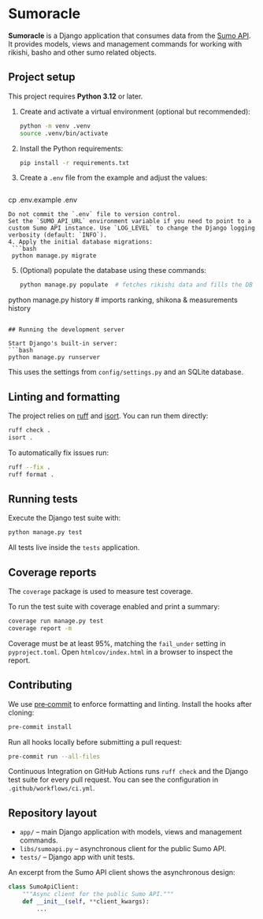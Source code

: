 # Sumoracle

**Sumoracle** is a Django application that consumes data from the
[Sumo API](https://sumo-api.com/).
It provides models, views and management commands for working with rikishi,
basho and other sumo related objects.

## Project setup

This project requires **Python 3.12** or later.

1. Create and activate a virtual environment (optional but recommended):
   ```bash
   python -m venv .venv
   source .venv/bin/activate
   ```
2. Install the Python requirements:
   ```bash
   pip install -r requirements.txt
   ```
3. Create a `.env` file from the example and adjust the values:
   ```bash
  cp .env.example .env
  ```
  Do not commit the `.env` file to version control.
  Set the `SUMO_API_URL` environment variable if you need to point to a
  custom Sumo API instance. Use `LOG_LEVEL` to change the Django logging
  verbosity (default: `INFO`).
4. Apply the initial database migrations:
   ```bash
   python manage.py migrate
   ```
5. (Optional) populate the database using these commands:
   ```bash
   python manage.py populate  # fetches rikishi data and fills the DB
  python manage.py history   # imports ranking, shikona & measurements history
   ```

## Running the development server

Start Django's built‑in server:
```bash
python manage.py runserver
```
This uses the settings from `config/settings.py` and an SQLite database.

## Linting and formatting

The project relies on [ruff](https://docs.astral.sh/ruff/) and
[isort](https://pycqa.github.io/isort/). You can run them directly:
```bash
ruff check .
isort .
```
To automatically fix issues run:
```bash
ruff --fix .
ruff format .
```

## Running tests

Execute the Django test suite with:
```bash
python manage.py test
```
All tests live inside the `tests` application.

## Coverage reports

The `coverage` package is used to measure test coverage.

To run the test suite with coverage enabled and print a summary:
```bash
coverage run manage.py test
coverage report -m
```
Coverage must be at least 95%, matching the `fail_under` setting in `pyproject.toml`.
Open `htmlcov/index.html` in a browser to inspect the report.

## Contributing

We use [pre‑commit](https://pre-commit.com/) to enforce formatting and linting.
Install the hooks after cloning:
```bash
pre-commit install
```
Run all hooks locally before submitting a pull request:
```bash
pre-commit run --all-files
```
Continuous Integration on GitHub Actions runs `ruff check` and the Django test
suite for every pull request.
You can see the configuration in `.github/workflows/ci.yml`.

## Repository layout

- `app/` – main Django application with models, views and management commands.
- `libs/sumoapi.py` – asynchronous client for the public Sumo API.
- `tests/` – Django app with unit tests.

An excerpt from the Sumo API client shows the asynchronous design:
```python
class SumoApiClient:
    """Async client for the public Sumo API."""
    def __init__(self, **client_kwargs):
        ...
```

